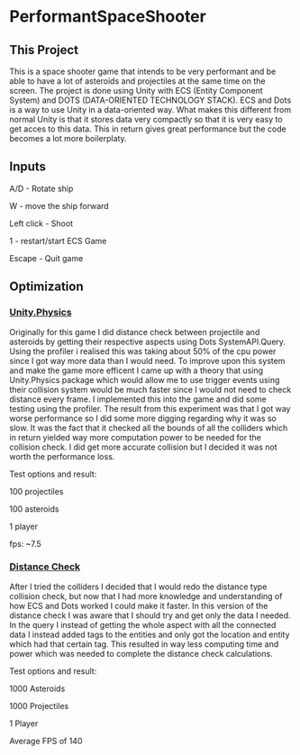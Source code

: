 # PerformantSpaceShooter
## This Project

This is a space shooter game that intends to be very performant and be able to have a lot of asteroids and projectiles at the same time on the screen. The project is done using Unity with ECS (Entity Component System) and DOTS (DATA-ORIENTED TECHNOLOGY STACK). ECS and Dots is a way to use Unity in a data-oriented way. What makes this different from normal Unity is that it stores data very compactly so that it is very easy to get acces to this data. This in return gives great performance but the code becomes a lot more boilerplaty.

## Inputs

A/D - Rotate ship

W - move the ship forward

Left click - Shoot

1 - restart/start ECS Game

Escape - Quit game

## Optimization

### [Unity.Physics]([https://link-url-here.org](https://github.com/ChristianBackstrom/PerformantSpaceShooter/releases/tag/v0.5.1))
Originally for this game I did distance check between projectile and asteroids by getting their respective aspects using Dots SystemAPI.Query. Using the profiler i realised this was taking about 50% of the cpu power since I got way more data than I would need. To improve upon this system and make the game more efficent I came up with a theory that using Unity.Physics package which would allow me to use trigger events using their collision system would be much faster since I would not need to check distance every frame. I implemented this into the game and did some testing using the profiler. The result from this experiment was that I got way worse performance so I did some more digging regarding why it was so slow. It was the fact that it checked all the bounds of all the colliders which in return yielded way more computation power to be needed for the collision check. I did get more accurate collision but I decided it was not worth the performance loss.

Test options and result:

100 projectiles

100 asteroids

1 player

fps: ~7.5

### [Distance Check]([https://link-url-here.org](https://github.com/ChristianBackstrom/PerformantSpaceShooter/releases/tag/v0.5.2))
After I tried the colliders I decided that I would redo the distance type collision check, but now that I had more knowledge and understanding of how ECS and Dots worked I could make it faster. In this version of the distance check I was aware that I should try and get only the data I needed. In the query I instead of getting the whole aspect with all the connected data I instead added tags to the entities and only got the location and entity which had that certain tag. This resulted in way less computing time and power which was needed to complete the distance check calculations.

Test options and result:

1000 Asteroids

1000 Projectiles

1 Player

Average FPS of 140
